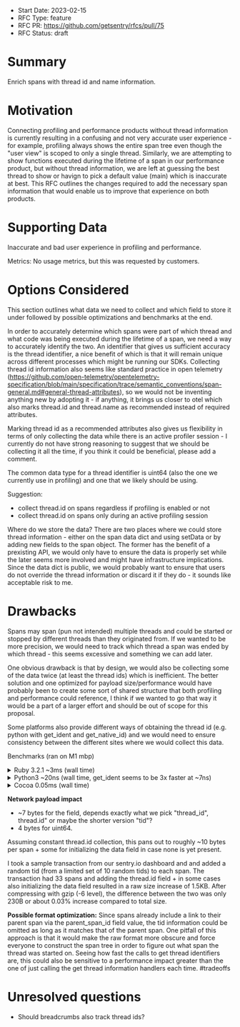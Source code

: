 - Start Date: 2023-02-15
- RFC Type: feature
- RFC PR: https://github.com/getsentry/rfcs/pull/75
- RFC Status: draft

# Summary

Enrich spans with thread id and name information.

# Motivation

Connecting profiling and performance products without thread information is currently resulting in a confusing and not very accurate user experience - for example, profiling always shows the entire span tree even though the "user view" is scoped to only a single thread. Similarly, we are attempting to show functions executed during the lifetime of a span in our performance product, but without thread information, we are left at guessing the best thread to show or havign to pick a default value (main) which is inaccurate at best. This RFC outlines the changes required to add the necessary span information that would enable us to improve that experience on both products.

# Supporting Data

Inaccurate and bad user experience in profiling and performance.

Metrics:
No usage metrics, but this was requested by customers.

# Options Considered

This section outlines what data we need to collect and which field to store it under followed by possible optimizations and benchmarks at the end.

In order to accurately determine which spans were part of which thread and what code was being executed during the lifetime of a span, we need a way to accurately identify the two. An identifier that gives us sufficient accuracy is the thread identifier, a nice benefit of which is that it will remain unique across different processes which might be running our SDKs. Collecting thread id information also seems like standard practice in open telemetry (https://github.com/open-telemetry/opentelemetry-specification/blob/main/specification/trace/semantic_conventions/span-general.md#general-thread-attributes), so we would not be inventing anything new by adopting it - if anything, it brings us closer to otel which also marks thread.id and thread.name as recommended instead of required attributes.

Marking thread id as a recommended attributes also gives us flexibility in terms of only collecting the data while there is an active profiler session - I currently do not have strong reasoning to suggest that we should be collecting it all the time, if you think it could be beneficial, please add a comment.

The common data type for a thread identifier is uint64 (also the one we currently use in profiling) and one that we likely should be using.

Suggestion:
- collect thread.id on spans regardless if profiling is enabled or not
- collect thread.id on spans only during an active profiling session


Where do we store the data?
There are two places where we could store thread information - either on the span data dict and using setData or by adding new fields to the span object. The former has the benefit of a prexisting API, we would only have to ensure the data is properly set while the later seems more involved and might have infrastructure implications. Since the data dict is public, we would probably want to ensure that users do not override the thread information or discard it if they do - it sounds like acceptable risk to me.

# Drawbacks

Spans may span (pun not intended) multiple threads and could be started or stopped by different threads than they originated from. If we wanted to be more precision, we would need to track which thread a span was ended by which thread - this seems excessive and something we can add later.

One obvious drawback is that by design, we would also be collecting some of the data twice (at least the thread ids) which is inefficient. The better solution and one optimized for payload size/performance would have probably been to create some sort of shared structure that both profiling and performance could reference, I think if we wanted to go that way it would be a part of a larger effort and should be out of scope for this proposal.

Some platforms also provide different ways of obtaining the thread id (e.g. python with get_ident and get_native_id) and we would need to ensure consistency between the different sites where we would collect this data.

Benchmarks (ran on M1 mbp)
<details><summary>Ruby 3.2.1 ~3ms (wall time)</summary>

```ruby
require 'benchmark'
 
puts Benchmark.measure {
  50_000.times do
    Thread.current.object_id
  end
}
```
</details>

<details><summary>Python3 ~20ns (wall time, get_ident seems to be 3x faster at ~7ns)</summary>

```bash
python3 -m timeit -s "from threading import get_native_id" "get_native_id()"
```
</details>

<details><summary>Cocoa 0.05ms (wall time)</summary>

```swift
(void)measureThreadHandle {
    [self measureBlock:^{
        ThreadHandle::current()->tid();
    }];
}
```
</details>

**Network payload impact**
- ~7 bytes for the field, depends exactly what we pick "thread_id", thread.id" or maybe the shorter version "tid"?
- 4 bytes for uint64.

Assuming constant thread.id collection, this pans out to roughly ~10 bytes per span + some for initializing the data field in case none is yet present.

I took a sample transaction from our sentry.io dashboard and and added a random tid (from a limited set of 10 random tids) to each span. The transaction had 33 spans and adding the thread.id field + in some cases also initializing the data field resulted in a raw size increase of 1.5KB. After compressing with gzip (-6 level), the difference between the two was only 230B or about 0.03% increase compared to total size.

**Possible format optimization:**
Since spans already include a link to their parent span via the parent_span_id field value, the tid information could be omitted as long as it matches that of the parent span. One pitfall of this approach is that it would make the raw format more obscure and force everyone to construct the span tree in order to figure out what span the thread was started on. Seeing how fast the calls to get thread identifiers are, this could also be sensitive to a performance impact greater than the one of just calling the get thread information handlers each time. #tradeoffs

# Unresolved questions
- Should breadcrumbs also track thread ids?
